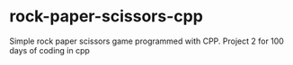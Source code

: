 # rock-paper-scissors-cpp
Simple rock paper scissors game programmed with CPP. Project 2 for 100 days of coding in cpp
